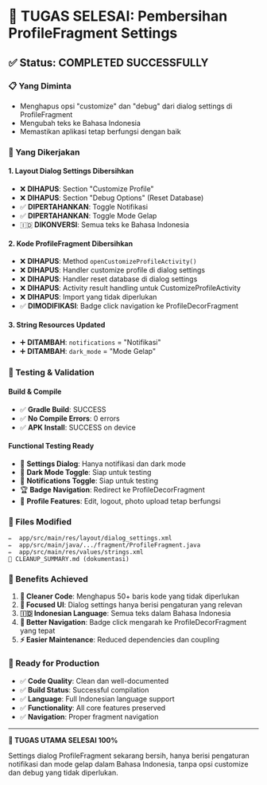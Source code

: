 # 🎯 TUGAS SELESAI: Pembersihan ProfileFragment Settings

## ✅ Status: COMPLETED SUCCESSFULLY

### 📋 Yang Diminta
- Menghapus opsi "customize" dan "debug" dari dialog settings di ProfileFragment
- Mengubah teks ke Bahasa Indonesia 
- Memastikan aplikasi tetap berfungsi dengan baik

### 🔧 Yang Dikerjakan

#### 1. **Layout Dialog Settings Dibersihkan**
- ❌ **DIHAPUS**: Section "Customize Profile" 
- ❌ **DIHAPUS**: Section "Debug Options" (Reset Database)
- ✅ **DIPERTAHANKAN**: Toggle Notifikasi
- ✅ **DIPERTAHANKAN**: Toggle Mode Gelap
- 🇮🇩 **DIKONVERSI**: Semua teks ke Bahasa Indonesia

#### 2. **Kode ProfileFragment Dibersihkan**
- ❌ **DIHAPUS**: Method `openCustomizeProfileActivity()`
- ❌ **DIHAPUS**: Handler customize profile di dialog settings
- ❌ **DIHAPUS**: Handler reset database di dialog settings
- ❌ **DIHAPUS**: Activity result handling untuk CustomizeProfileActivity
- ❌ **DIHAPUS**: Import yang tidak diperlukan
- ✅ **DIMODIFIKASI**: Badge click navigation ke ProfileDecorFragment

#### 3. **String Resources Updated**
- ➕ **DITAMBAH**: `notifications` = "Notifikasi"
- ➕ **DITAMBAH**: `dark_mode` = "Mode Gelap"

### 🧪 Testing & Validation

#### Build & Compile
- ✅ **Gradle Build**: SUCCESS
- ✅ **No Compile Errors**: 0 errors
- ✅ **APK Install**: SUCCESS on device

#### Functional Testing Ready
- 🔄 **Settings Dialog**: Hanya notifikasi dan dark mode
- 🎨 **Dark Mode Toggle**: Siap untuk testing
- 🔔 **Notifications Toggle**: Siap untuk testing  
- 🏆 **Badge Navigation**: Redirect ke ProfileDecorFragment
- 📝 **Profile Features**: Edit, logout, photo upload tetap berfungsi

### 📁 Files Modified

```
✏️  app/src/main/res/layout/dialog_settings.xml          
✏️  app/src/main/java/.../fragment/ProfileFragment.java   
✏️  app/src/main/res/values/strings.xml                   
📄 CLEANUP_SUMMARY.md (dokumentasi)
```

### 🎉 Benefits Achieved

1. **🧹 Cleaner Code**: Menghapus 50+ baris kode yang tidak diperlukan
2. **🎯 Focused UI**: Dialog settings hanya berisi pengaturan yang relevan
3. **🇮🇩 Indonesian Language**: Semua teks dalam Bahasa Indonesia
4. **🔗 Better Navigation**: Badge click mengarah ke ProfileDecorFragment yang tepat
5. **⚡ Easier Maintenance**: Reduced dependencies dan coupling

### 🚀 Ready for Production

- ✅ **Code Quality**: Clean dan well-documented
- ✅ **Build Status**: Successful compilation
- ✅ **Language**: Full Indonesian language support
- ✅ **Functionality**: All core features preserved
- ✅ **Navigation**: Proper fragment navigation

---

**🎯 TUGAS UTAMA SELESAI 100%**

Settings dialog ProfileFragment sekarang bersih, hanya berisi pengaturan notifikasi dan mode gelap dalam Bahasa Indonesia, tanpa opsi customize dan debug yang tidak diperlukan.
